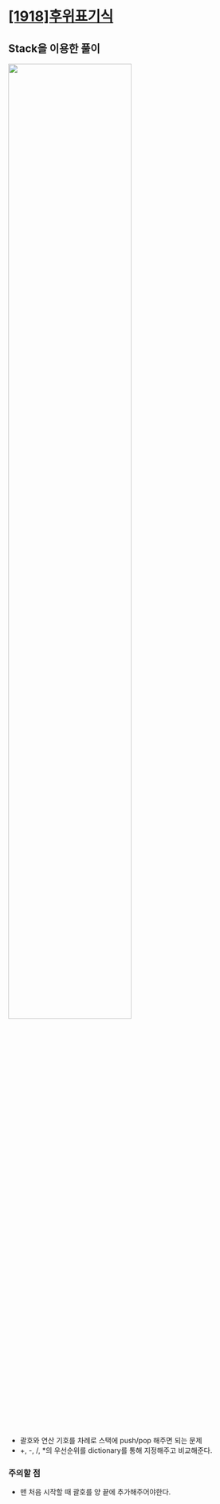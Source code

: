 # [[1918]후위표기식](https://www.acmicpc.net/problem/1918)

## Stack을 이용한 풀이

<image src='https://lh4.googleusercontent.com/lb7luk7JxjTQshGsz892hNmTPNFy7ePB6oaxoWwIu01EjT3C9K8mpL9lhLOdRNRa_ViA9obgQwy9UR4Kl57iweelpg1X2PFVcNDy8O6HOvDWmAzFY4tSSrbRQPZ7IvvTtNI0kRpQ' width='70%'>

- 괄호와 연산 기호를 차례로 스택에 push/pop 해주면 되는 문제
- +, -, /, *의 우선순위를 dictionary를 통해 지정해주고 비교해준다.

### 주의할 점 <br>

- 맨 처음 시작할 때 괄호를 양 끝에 추가해주어야한다.
